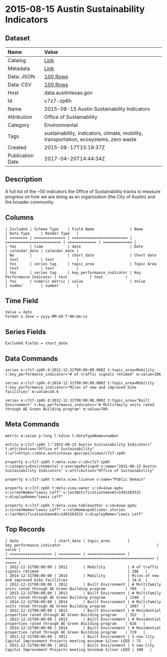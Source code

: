 # 2015-08-15 Austin Sustainability Indicators

## Dataset

| Name | Value |
| :--- | :---- |
| Catalog | [Link](https://catalog.data.gov/dataset/2015-08-15-austin-sustainability-indicators) |
| Metadata | [Link](https://data.austintexas.gov/api/views/c7z7-zp6h) |
| Data: JSON | [100 Rows](https://data.austintexas.gov/api/views/c7z7-zp6h/rows.json?max_rows=100) |
| Data: CSV | [100 Rows](https://data.austintexas.gov/api/views/c7z7-zp6h/rows.csv?max_rows=100) |
| Host | data.austintexas.gov |
| Id | c7z7-zp6h |
| Name | 2015-08-15 Austin Sustainability Indicators |
| Attribution | Office of Sustainability |
| Category | Environmental |
| Tags | sustainability, indicators, climate, mobility, transportation, ecosystems, zero waste |
| Created | 2015-08-17T15:19:37Z |
| Publication Date | 2017-04-20T14:44:34Z |

## Description

A full list of the ~50 indicators the Office of Sustainability tracks to measure progress on how we are doing as an organization (the City of Austin) and the broader community.

## Columns

```ls
| Included | Schema Type    | Field Name                | Name                      | Data Type     | Render Type   |
| ======== | ============== | ========================= | ========================= | ============= | ============= |
| Yes      | time           | date                      | Date                      | calendar_date | calendar_date |
| No       |                | chart_date                | Chart date                | text          | text          |
| Yes      | series tag     | topic_area                | Topic Area                | text          | text          |
| Yes      | series tag     | key_performance_indicator | Key Performance Indicator | text          | text          |
| Yes      | numeric metric | value                     | Value                     | number        | number        |
```

## Time Field

```ls
Value = date
Format & Zone = yyyy-MM-dd'T'HH:mm:ss
```

## Series Fields

```ls
Excluded Fields = chart_date
```

## Data Commands

```ls
series e:c7z7-zp6h d:2012-12-31T00:00:00.000Z t:topic_area=Mobility t:key_performance_indicator="# of traffic signals retimed" m:value=286

series e:c7z7-zp6h d:2014-12-31T00:00:00.000Z t:topic_area=Mobility t:key_performance_indicator="Miles of new and improved bike facilities" m:value=34.6

series e:c7z7-zp6h d:2012-12-31T00:00:00.000Z t:topic_area="Built Environment" t:key_performance_indicator="# Multifamily units rated through AE Green Building program" m:value=709
```

## Meta Commands

```ls
metric m:value p:long l:Value t:dataTypeName=number

entity e:c7z7-zp6h l:"2015-08-15 Austin Sustainability Indicators" t:attribution="Office of Sustainability" t:url=https://data.austintexas.gov/api/views/c7z7-zp6h

property e:c7z7-zp6h t:meta.view v:id=c7z7-zp6h v:category=Environmental v:averageRating=0 v:name="2015-08-15 Austin Sustainability Indicators" v:attribution="Office of Sustainability"

property e:c7z7-zp6h t:meta.view.license v:name="Public Domain"

property e:c7z7-zp6h t:meta.view.owner v:id=4zwe-qybu v:screenName="Lewis Leff" v:lastNotificationSeenAt=1491503531 v:displayName="Lewis Leff"

property e:c7z7-zp6h t:meta.view.tableauthor v:id=4zwe-qybu v:screenName="Lewis Leff" v:roleName=publisher_stories v:lastNotificationSeenAt=1491503531 v:displayName="Lewis Leff"
```

## Top Records

```ls
| date                | chart_date | topic_area        | key_performance_indicator                                           | value | 
| =================== | ========== | ================= | =================================================================== | ===== | 
| 2012-12-31T00:00:00 | 2012       | Mobility          | # of traffic signals retimed                                        | 286   | 
| 2014-12-31T00:00:00 | 2014       | Mobility          | Miles of new and improved bike facilities                           | 34.6  | 
| 2012-12-31T00:00:00 | 2012       | Built Environment | # Multifamily units rated through AE Green Building program         | 709   | 
| 2013-12-31T00:00:00 | 2013       | Built Environment | # Multifamily units rated through AE Green Building program         | 1548  | 
| 2014-12-31T00:00:00 | 2014       | Built Environment | # Multifamily units rated through AE Green Building program         | 2067  | 
| 2012-12-31T00:00:00 | 2012       | Built Environment | # Residential properties rated through AE Green Building program    | 352   | 
| 2013-12-31T00:00:00 | 2013       | Built Environment | # Residential properties rated through AE Green Building program    | 616   | 
| 2014-12-31T00:00:00 | 2014       | Built Environment | # Residential properties rated through AE Green Building program    | 729   | 
| 2011-12-31T00:00:00 | 2011       | Built Environment | % new City Capital Improvement Projects meeting minimum Silver LEED | 75    | 
| 2012-12-31T00:00:00 | 2012       | Built Environment | % new City Capital Improvement Projects meeting minimum Silver LEED | 100   | 
```